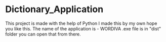 # Dictionary_Application
This project is made with the help of Python
I made this by my own hope you like this.
The name of the application is - WORDIVA
.exe file is in "dist" folder you can open that from there.
